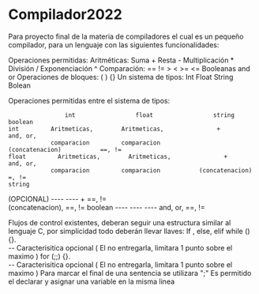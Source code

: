 # Compilador2022
Para proyecto final de la materia de compiladores el cual es un pequeño compilador, para un lenguaje con las siguientes funcionalidades:

Operaciones permitidas:
  Aritméticas:
    Suma +
    Resta -
    Multiplicación *
    División /
    Exponenciación ^
  Comparación:
    ==
    != 
    >
    <
    >=
    <=
  Booleanas
    and 
    or
  Operaciones de bloques:
    ( )
    {}
Un sistema de tipos:
  Int
  Float
  String
  Bolean
  
 Operaciones permitidas entre el sistema de tipos:
 
                    int         	    float         	      string          	    boolean
    int	        Aritmeticas,        Aritmeticas,               +                  and, or, 
                comparacion	        comparacion		        (concatenacion)           ==, !=
    float	      Aritmeticas,        Aritmeticas, 	             + 	                and, or, 
                comparacion	        comparacion           (concatenacion)           =, !=
    string 
   (OPCIONAL) 	    ----	              ----	                 +                    ==, !=	
                                                         (concatenacion),
                                                             ==, !=
    boolean	        ----	              ----	                 ----	               and, or,
                                                                                    ==, !=
                  
Flujos de control existentes, deberan seguir una estructura similar al lenguaje C, por simplicidad todo deberán llevar llaves:
  If , else, elif
  while () {}.  
      -- Caracterisitica opcional ( El no entregarla, limitara 1 punto sobre el maximo )
  for (;;) {}.    
      -- Caracterisitica opcional ( El no entregarla, limitara 1 punto sobre el maximo )
Para marcar el final de una sentencia se utilizara ";"
Es permitido el declarar y asignar una variable en la misma linea

